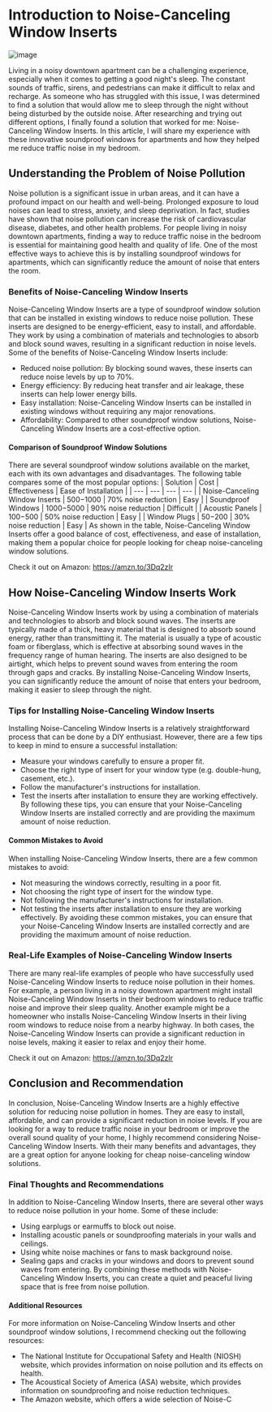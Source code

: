 # Introduction to Noise-Canceling Window Inserts
![image](https://github.com/user-attachments/assets/85b91487-cdaa-4cef-b385-ec4d34386101)

Living in a noisy downtown apartment can be a challenging experience, especially when it comes to getting a good night's sleep. The constant sounds of traffic, sirens, and pedestrians can make it difficult to relax and recharge. As someone who has struggled with this issue, I was determined to find a solution that would allow me to sleep through the night without being disturbed by the outside noise. After researching and trying out different options, I finally found a solution that worked for me: Noise-Canceling Window Inserts. In this article, I will share my experience with these innovative soundproof windows for apartments and how they helped me reduce traffic noise in my bedroom.

## Understanding the Problem of Noise Pollution
Noise pollution is a significant issue in urban areas, and it can have a profound impact on our health and well-being. Prolonged exposure to loud noises can lead to stress, anxiety, and sleep deprivation. In fact, studies have shown that noise pollution can increase the risk of cardiovascular disease, diabetes, and other health problems. For people living in noisy downtown apartments, finding a way to reduce traffic noise in the bedroom is essential for maintaining good health and quality of life. One of the most effective ways to achieve this is by installing soundproof windows for apartments, which can significantly reduce the amount of noise that enters the room.

### Benefits of Noise-Canceling Window Inserts
Noise-Canceling Window Inserts are a type of soundproof window solution that can be installed in existing windows to reduce noise pollution. These inserts are designed to be energy-efficient, easy to install, and affordable. They work by using a combination of materials and technologies to absorb and block sound waves, resulting in a significant reduction in noise levels. Some of the benefits of Noise-Canceling Window Inserts include:
* Reduced noise pollution: By blocking sound waves, these inserts can reduce noise levels by up to 70%.
* Energy efficiency: By reducing heat transfer and air leakage, these inserts can help lower energy bills.
* Easy installation: Noise-Canceling Window Inserts can be installed in existing windows without requiring any major renovations.
* Affordability: Compared to other soundproof window solutions, Noise-Canceling Window Inserts are a cost-effective option.

#### Comparison of Soundproof Window Solutions
There are several soundproof window solutions available on the market, each with its own advantages and disadvantages. The following table compares some of the most popular options:
| Solution | Cost | Effectiveness | Ease of Installation |
| --- | --- | --- | --- |
| Noise-Canceling Window Inserts | $500-$1000 | 70% noise reduction | Easy |
| Soundproof Windows | $1000-$5000 | 90% noise reduction | Difficult |
| Acoustic Panels | $100-$500 | 50% noise reduction | Easy |
| Window Plugs | $50-$200 | 30% noise reduction | Easy |
As shown in the table, Noise-Canceling Window Inserts offer a good balance of cost, effectiveness, and ease of installation, making them a popular choice for people looking for cheap noise-canceling window solutions.

Check it out on Amazon: https://amzn.to/3Dq2zIr

## How Noise-Canceling Window Inserts Work
Noise-Canceling Window Inserts work by using a combination of materials and technologies to absorb and block sound waves. The inserts are typically made of a thick, heavy material that is designed to absorb sound energy, rather than transmitting it. The material is usually a type of acoustic foam or fiberglass, which is effective at absorbing sound waves in the frequency range of human hearing. The inserts are also designed to be airtight, which helps to prevent sound waves from entering the room through gaps and cracks. By installing Noise-Canceling Window Inserts, you can significantly reduce the amount of noise that enters your bedroom, making it easier to sleep through the night.

### Tips for Installing Noise-Canceling Window Inserts
Installing Noise-Canceling Window Inserts is a relatively straightforward process that can be done by a DIY enthusiast. However, there are a few tips to keep in mind to ensure a successful installation:
* Measure your windows carefully to ensure a proper fit.
* Choose the right type of insert for your window type (e.g. double-hung, casement, etc.).
* Follow the manufacturer's instructions for installation.
* Test the inserts after installation to ensure they are working effectively.
By following these tips, you can ensure that your Noise-Canceling Window Inserts are installed correctly and are providing the maximum amount of noise reduction.

#### Common Mistakes to Avoid
When installing Noise-Canceling Window Inserts, there are a few common mistakes to avoid:
* Not measuring the windows correctly, resulting in a poor fit.
* Not choosing the right type of insert for the window type.
* Not following the manufacturer's instructions for installation.
* Not testing the inserts after installation to ensure they are working effectively.
By avoiding these common mistakes, you can ensure that your Noise-Canceling Window Inserts are installed correctly and are providing the maximum amount of noise reduction.

### Real-Life Examples of Noise-Canceling Window Inserts
There are many real-life examples of people who have successfully used Noise-Canceling Window Inserts to reduce noise pollution in their homes. For example, a person living in a noisy downtown apartment might install Noise-Canceling Window Inserts in their bedroom windows to reduce traffic noise and improve their sleep quality. Another example might be a homeowner who installs Noise-Canceling Window Inserts in their living room windows to reduce noise from a nearby highway. In both cases, the Noise-Canceling Window Inserts can provide a significant reduction in noise levels, making it easier to relax and enjoy their home.

Check it out on Amazon: https://amzn.to/3Dq2zIr

## Conclusion and Recommendation
In conclusion, Noise-Canceling Window Inserts are a highly effective solution for reducing noise pollution in homes. They are easy to install, affordable, and can provide a significant reduction in noise levels. If you are looking for a way to reduce traffic noise in your bedroom or improve the overall sound quality of your home, I highly recommend considering Noise-Canceling Window Inserts. With their many benefits and advantages, they are a great option for anyone looking for cheap noise-canceling window solutions.

### Final Thoughts and Recommendations
In addition to Noise-Canceling Window Inserts, there are several other ways to reduce noise pollution in your home. Some of these include:
* Using earplugs or earmuffs to block out noise.
* Installing acoustic panels or soundproofing materials in your walls and ceilings.
* Using white noise machines or fans to mask background noise.
* Sealing gaps and cracks in your windows and doors to prevent sound waves from entering.
By combining these methods with Noise-Canceling Window Inserts, you can create a quiet and peaceful living space that is free from noise pollution.

#### Additional Resources
For more information on Noise-Canceling Window Inserts and other soundproof window solutions, I recommend checking out the following resources:
* The National Institute for Occupational Safety and Health (NIOSH) website, which provides information on noise pollution and its effects on health.
* The Acoustical Society of America (ASA) website, which provides information on soundproofing and noise reduction techniques.
* The Amazon website, which offers a wide selection of Noise-C
